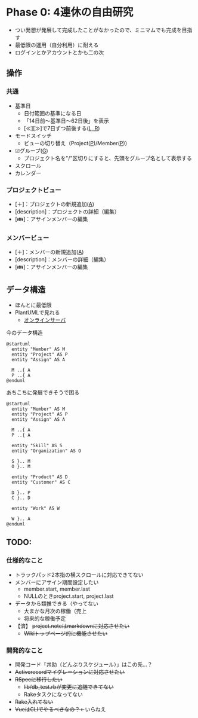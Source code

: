 # Phase 0: 4連休の自由研究

* つい発想が発展して完成したことがなかったので、ミニマムでも完成を目指す
* 最低限の運用（自分利用）に耐える
* ログインとかアカウントとかも二の次


## 操作

### 共通

* 基準日
   * 日付範囲の基準になる日
   * 「14日前～基準日～62日後」を表示
   * [≪][≫]で7日ずつ前後する(<u>L, R</u>)
* モードスイッチ
   * ビューの切り替え（Project(<u>P</u>)/Member(<u>P</u>)）
* ☑グループ(<u>G</u>)
   * プロジェクト名を"/"区切りにすると、先頭をグループ名として表示する
* スクロール
* カレンダー

### プロジェクトビュー

* [＋]：プロジェクトの新規追加(<u>A</u>)
* [description]：プロジェクトの詳細（編集）
* [👪]：アサインメンバーの編集

### メンバービュー

* [＋]：メンバーの新規追加(<u>A</u>)
* [description]：メンバーの詳細（編集）
* [👪]：アサインメンバーの編集


## データ構造

* ほんとに最低限
* PlantUMLで見れる
   * [オンラインサーバ](http://www.plantuml.com/plantuml/uml/SyfFKj2rKt3CoKnELR1Io4ZDoSa70000)

今のデータ構造
```plantuml
@startuml
  entity "Member" AS M
  entity "Project" AS P
  entity "Assign" AS A

  M ..{ A
  P ..{ A
@enduml
```

あちこちに発展できそうで困る
```plantuml
@startuml
  entity "Member" AS M
  entity "Project" AS P
  entity "Assign" AS A

  M ..{ A
  P ..{ A

  entity "Skill" AS S
  entity "Organization" AS O

  S }.. M
  O }.. M

  entity "Product" AS D
  entity "Customer" AS C

  D }.. P
  C }.. D

  entity "Work" AS W

  W }.. A
@enduml
```


## TODO:

### 仕様的なこと

* トラックパッド2本指の横スクロールに対応できてない
* メンバーにアサイン期間設定したい
   * member.start, member.last
   * NULLのときproject.start, project.last
* データから類推できる（やってない
   * 大まかな月次の稼働（売上
   * 将来的な稼働予定
* 【済】 ~~project.noteはmarkdownに対応させたい~~
   * ~~Wikiトップページ的に機能させたい~~


### 開発的なこと

* 開発コード「丼助（どんぶりスケジュール）」はこの先…？
* ~~Activerecordマイグレーションに対応させたい~~
* ~~RSpecに移行したい~~
   * ~~lib/db_test.rbが変更に追随できてない~~
   * Rakeタスクになってない
* ~~Rake入れてない~~
* ~~VueはCLIでやるべきなの？~~←いらねえ
